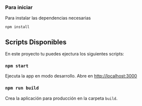 
### Para iniciar

Para instalar las dependencias necesarias

```
npm install
```

## Scripts Disponibles

En este proyecto tu puedes ejectura los siguientes scripts:

### `npm start`

Ejecuta la app en modo desarrollo.
Abre en [http://localhost:3000](http://localhost:3000)

### `npm run build`

Crea la aplicación para producción en la carpeta `build`.
